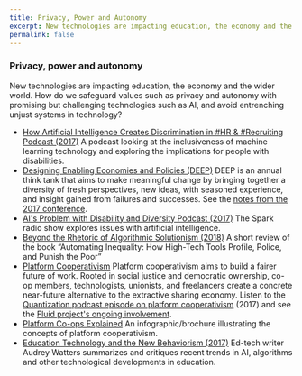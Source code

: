 ```yaml
---
title: Privacy, Power and Autonomy
excerpt: New technologies are impacting education, the economy and the wider world.
permalink: false
---
```


### Privacy, power and autonomy

New technologies are impacting education, the economy and the wider world. How do we safeguard values such as privacy
and autonomy with promising but challenging technologies such as AI, and avoid entrenching unjust systems in technology?

* [How Artificial Intelligence Creates Discrimination in #HR &amp; #Recruiting Podcast (2017)](https://workology.com/ep-121-artificial-intelligence-discrimination/)
  A podcast looking at the inclusiveness of machine learning technology and exploring the implications for people with
  disabilities.
* [Designing Enabling Economies and Policies (DEEP)](https://deep.idrc.ocadu.ca/)
  DEEP is an annual think tank that aims to make meaningful change by bringing together a diversity of fresh
  perspectives, new ideas, with seasoned experience, and insight gained from failures and successes. See the
  [notes from the 2017 conference](https://docs.google.com/document/d/1UYGW8MzbqXwg7OoABd94b9_BrqsX1QyOYnv4evDwbys/edit?usp=sharing).
* [AI's Problem with Disability and Diversity Podcast (2017)](http://www.cbc.ca/radio/spark/362-machine-learning-outliers-smart-device-ownership-and-more-1.4279433/ai-s-problem-with-disability-and-diversity-1.4279444)
  The Spark radio show explores issues with artificial intelligence.
* [Beyond the Rhetoric of Algorithmic Solutionism (2018)](https://points.datasociety.net/beyond-the-rhetoric-of-algorithmic-solutionism-8e0f9cdada53)
  A short review of the book “Automating Inequality: How High-Tech Tools Profile, Police, and Punish the Poor”
* [Platform Cooperativism](https://platform.coop/)
  Platform cooperativism aims to build a fairer future of work. Rooted in social justice and democratic ownership, co-op
  members, technologists, unionists, and freelancers create a concrete near-future alternative to the extractive sharing
  economy. Listen to the [Quantization podcast episode on platform cooperativism](http://quantization.ca/podcast/episode-five-platform-cooperativism/)
  (2017) and see the
  [Fluid project's ongoing involvement](https://wiki.fluidproject.org/display/fluid/Platform+Cooperativism).
* [Platform Co-ops Explained](https://wiki.fluidproject.org/x/mICcC)
  An infographic/brochure illustrating the concepts of platform cooperativism.
* [Education Technology and the New Behaviorism (2017)](http://hackeducation.com/2017/12/23/top-ed-tech-trends-social-emotional-learning)
  Ed-tech writer Audrey Watters summarizes and critiques recent trends in AI, algorithms and other technological
  developments in education.
